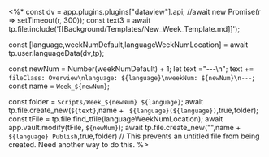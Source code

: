 

<%*
const dv = app.plugins.plugins["dataview"].api;
//await new Promise(r => setTimeout(r, 300));
const text3 = await tp.file.include('[[Background/Templates/New_Week_Template.md]]');

const [language,weekNumDefault,languageWeekNumLocation] = await tp.user.languageData(dv,tp);

const newNum = Number(weekNumDefault) + 1;
let text ="---\n";
text += `fileClass: Overview\nlanguage: ${language}\nweekNum: ${newNum}\n---`;
const name = `Week_${newNum}`;

const folder = `Scripts/Week_${newNum} ${language}`;
await tp.file.create_new(`${text}`,name + ` ${language}(${language})`,true,folder);
const tFile = tp.file.find_tfile(languageWeekNumLocation);
await app.vault.modify(tFile, `${newNum}`);
await tp.file.create_new("",name + ` ${language} Publish`,true,folder)
// This prevents an untitled file from being created. Need another way to do this.
%>
